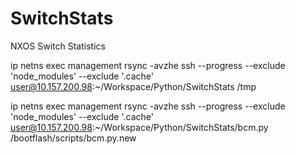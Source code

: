 # SwitchStats
NXOS Switch Statistics

ip netns exec management rsync -avzhe ssh --progress --exclude 'node_modules' --exclude '.cache' user@10.157.200.98:~/Workspace/Python/SwitchStats /tmp

ip netns exec management rsync -avzhe ssh --progress --exclude 'node_modules' --exclude '.cache' user@10.157.200.98:~/Workspace/Python/SwitchStats/bcm.py /bootflash/scripts/bcm.py.new
